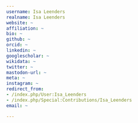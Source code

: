 ```yaml
---
username: Isa Leenders
realname: Isa Leenders
website: ~
affiliation: ~
bio: ~
github: ~
orcid: ~
linkedin: ~
googlescholar: ~
wikidata: ~
twitter: ~
mastodon-url: ~
meta: ~
instagram: ~
redirect_from:
- /index.php/User:Isa_Leenders
- /index.php/Special:Contributions/Isa_Leenders
email: ~

---
```

